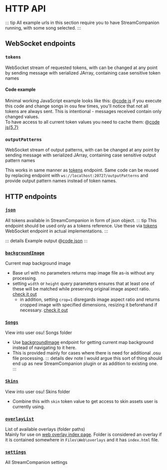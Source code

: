 # HTTP API

::: tip
All example urls in this section require you to have StreamCompanion running, with some song selected.
:::
## WebSocket endpoints

### `tokens`

WebSocket stream of requested tokens, with can be changed at any point by sending message with serialized JArray, containing case sensitive token names

#### Code example

Minimal working JavaScript example looks like this:
@[code js](./apiExamples/minimalWS.js)
if you execute this code and change songs in osu few times, you'll notice that not all tokens are always sent. This is intentional - messages received contain only changed values.  
To have access to all current token values you need to cache them:
@[code js{5,7}](./apiExamples/minimalWSpt2.js)

### `outputPatterns`

WebSocket stream of output patterns, with can be changed at any point by sending message with serialized JArray, containing case sensitive output pattern names

This works in same manner as [tokens](#tokens) endpoint. Same code can be reused by replacing endpoint with `ws://localhost:20727/outputPatterns` and provide output pattern names instead of token names.

## HTTP endpoints

### [`json`](http://localhost:20727/json)

All tokens available in StreamCompanion in form of json object.
::: tip
This endpoint should be used only as a tokens reference. Use these via [tokens](#tokens) WebSocket endpoint in actual implementations.
:::

::: details Example output
@[code json](./apiExamples/exampleSCOutput.json)
:::

### [`backgroundImage`](http://localhost:20727/backgroundImage)

Current map background image

* Base url with no parameters returns map image file as-is without any processing.
* setting `width` or `height` query parameters ensures that at least one of these will be matched while preserving original image aspect ratio. [check it out](http://localhost:20727/backgroundImage?width=500&height=500)
  * in addition, setting `crop=1` disregards image aspect ratio and returns cropped image with specified dimensions, resizing it beforehand if necessary. [check it out](http://localhost:20727/backgroundImage?width=500&height=500&crop=1)

### [`Songs`](http://localhost:20727/Songs)

View into user osu! Songs folder

* Use [backgroundImage](#backgroundImage) endpoint for getting current map background instead of navigating to it here.
* This is provided mainly for cases where there is need for additional .osu file processing.
::: details dev note
I would argue this sort of thing should end up as new StreamCompanion plugin or as addition to existing one.
:::

### [`Skins`](http://localhost:20727/Skins)

View into user osu! Skins folder

* Combine this with `skin` token value to get access to skin assets user is currently using.


### [`overlayList`](http://localhost:20727/overlayList)

List of available overlays (folder paths)  
Mainly for use on [web overlay index page](http://localhost:20727). Folder is considered an overlay if it is contained somewhere in `Files\Web\overlays` and it has `index.html` file.

### [`settings`](http://localhost:20727/settings)

All StreamCompanion settings
